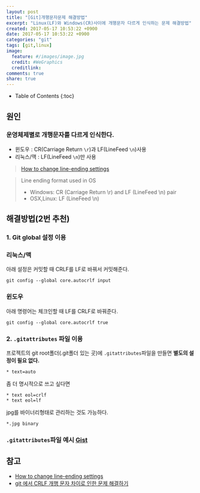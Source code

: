 ```yaml
---
layout: post
title: "[Git]개행문자문제 해결방법"
excerpt: "Linux(LF)와 Windows(CR)사이에 개행문자 다르게 인식하는 문제 해결방법"
created: 2017-05-17 10:53:22 +0900
date: 2017-05-17 10:53:22 +0900
categories: "git"
tags: [git,linux]
image:
  feature: #/images/image.jpg
  credit: #WeGraphics
  creditlink: 
comments: true
share: true
---
```

* Table of Contents
{:toc}

## 원인

### 운영체제별로 개행문자를 다르게 인식한다.

- 윈도우 : CR(Carriage Return `\r`)과 LF(LineFeed `\n`)사용
- 리눅스/맥 : LF(LineFeed `\n`)만 사용

>[How to change line-ending settings][stackoverflow]

>Line ending format used in OS
>- Windows: CR (Carriage Return \r) and LF (LineFeed \n) pair
>- OSX,Linux: LF (LineFeed \n)

## 해결방법(2번 추천)

### 1. Git global 설정 이용

### 리눅스/맥

아래 설정은 커밋할 때 CRLF를 LF로 바꿔서 커밋해준다.

```
git config --global core.autocrlf input
```

### 윈도우

아래 명령어는 체크인할 때 LF를 CRLF로 바꿔준다.

```
git config --global core.autocrlf true
```

### 2. `.gitattributes` 파일 이용

프로젝트의 git root폴더(.git폴더 있는 곳)에 `.gitattributes`파일을 만들면 **별도의 설정이 필요 없다.**

```
* text=auto
```
좀 더 명시적으로 쓰고 싶다면
```
* text eol=crlf
* text eol=lf
```
jpg를 바이너리형태로 관리하는 것도 가능하다.
```
*.jpg binary
```

### `.gitattributes`파일 예시 [Gist](https://gist.github.com)

<script src="https://gist.github.com/qvil/10ba39ee4451278cb8b8222cb7617311.js"></script>

## 참고

- [How to change line-ending settings][stackoverflow]
- [git 에서 CRLF 개행 문자 차이로 인한 문제 해결하기][lesstif]

<!-- 링크 -->
[stackoverflow]: http://stackoverflow.com/questions/10418975/how-to-change-line-ending-settings
[lesstif]: https://www.lesstif.com/pages/viewpage.action?pageId=20776404